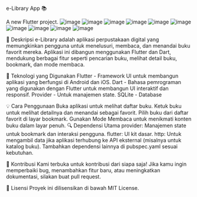 e-Library App 📚

A new Flutter project.
![image](https://github.com/user-attachments/assets/f6eb6c8e-78ba-4815-bfef-76a6f9bbb166)
![image](https://github.com/user-attachments/assets/4650a5cc-1160-4db5-8767-54dfeff257f0)
![image](https://github.com/user-attachments/assets/d51a1ad1-53dd-452a-ad3e-dc62879b2dc1)
![image](https://github.com/user-attachments/assets/122f39e9-972a-4540-8413-72f67f95e776)
![image](https://github.com/user-attachments/assets/f88b5416-7254-442a-9896-95e1223644c0)
![image](https://github.com/user-attachments/assets/20b464f1-3d9a-4477-9f07-31e25d7947c0)
![image](https://github.com/user-attachments/assets/44ed8360-7151-44f0-afc6-d96765f65740)
![image](https://github.com/user-attachments/assets/1d92847d-a3b9-4172-b90b-9a63a5dd7272)
![image](https://github.com/user-attachments/assets/b38a24fa-19bb-411a-b9e0-4d4a0c1ea235)
![image](https://github.com/user-attachments/assets/7fa716e1-a161-411b-850a-eee05b03c991)


📖 Deskripsi
e-Library adalah aplikasi perpustakaan digital yang memungkinkan pengguna untuk menelusuri, membaca, dan menandai buku favorit mereka. Aplikasi ini dibangun menggunakan Flutter dan Dart, mendukung berbagai fitur seperti pencarian buku, melihat detail buku, bookmark, dan mode membaca.

🚀 Teknologi yang Digunakan
Flutter - Framework UI untuk membangun aplikasi yang berfungsi di Android dan iOS.
Dart - Bahasa pemrograman yang digunakan dengan Flutter untuk membangun UI interaktif dan responsif.
Provider - Untuk manajemen state.
SQLite - Database


💡 Cara Penggunaan
Buka aplikasi untuk melihat daftar buku.
Ketuk buku untuk melihat detailnya dan menandai sebagai favorit.
Pilih buku dari daftar favorit di layar bookmark.
Gunakan Mode Membaca untuk menikmati konten buku dalam layar penuh.
🔍 Dependensi Utama
provider: Manajemen state untuk bookmark dan interaksi pengguna.
flutter: UI kit dasar.
http: Untuk mengambil data jika aplikasi terhubung ke API eksternal (misalnya untuk katalog buku).
Tambahkan dependensi lainnya di pubspec.yaml sesuai kebutuhan.

🤝 Kontribusi
Kami terbuka untuk kontribusi dari siapa saja! Jika kamu ingin memperbaiki bug, menambahkan fitur baru, atau meningkatkan dokumentasi, silakan buat pull request.

📜 Lisensi
Proyek ini dilisensikan di bawah MIT License.

